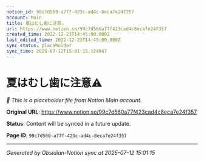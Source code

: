 ```yaml
---
notion_id: 99c7d560-a77f-423c-ad4c-8eca7e24f357
account: Main
title: 夏はむし歯に注意⚠️
url: https://www.notion.so/99c7d560a77f423cad4c8eca7e24f357
created_time: 2022-12-23T14:45:00.000Z
last_edited_time: 2022-12-23T14:45:00.000Z
sync_status: placeholder
sync_time: 2025-07-12T15:01:15.124847
---
```


# 夏はむし歯に注意⚠️

*🔄 This is a placeholder file from Notion Main account.*

**Original URL**: https://www.notion.so/99c7d560a77f423cad4c8eca7e24f357

**Status**: Content will be synced in a future update.

**Page ID**: `99c7d560-a77f-423c-ad4c-8eca7e24f357`

---

*Generated by Obsidian-Notion sync at 2025-07-12 15:01:15*
